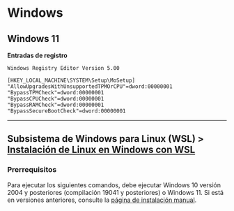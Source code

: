 # Windows
## Windows 11

**Entradas de registro**
```
Windows Registry Editor Version 5.00

[HKEY_LOCAL_MACHINE\SYSTEM\Setup\MoSetup]
"AllowUpgradesWithUnsupportedTPMOrCPU"=dword:00000001
"BypassTPMCheck"=dword:00000001
"BypassCPUCheck"=dword:00000001
"BypassRAMCheck"=dword:00000001
"BypassSecureBootCheck"=dword:00000001
````

---
## Subsistema de Windows para Linux (WSL) > [Instalación de Linux en Windows con WSL](https://learn.microsoft.com/es-es/windows/wsl/install)
### Prerrequisitos
Para ejecutar los siguientes comandos, debe ejecutar Windows 10 versión 2004 y posteriores (compilación 19041 y posteriores) o Windows 11. Si está en versiones anteriores, consulte la [página de instalación manual](https://learn.microsoft.com/es-es/windows/wsl/install-manual).

